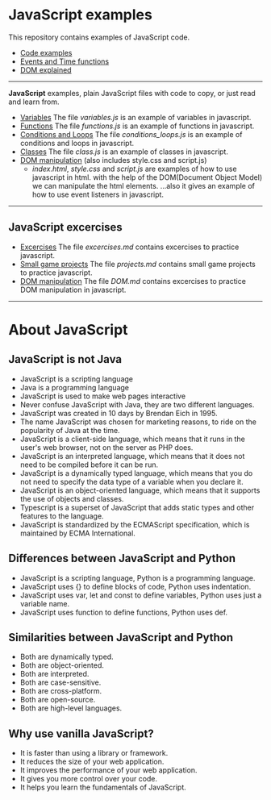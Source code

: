# JavaScript examples
This repository contains examples of JavaScript code.
- [Code examples](docs/code_examples.md)
- [Events and Time functions](docs/events_and_time.md)
- [DOM explained](docs/DOM_examples.md)
***
**JavaScript** examples, plain JavaScript files with code to copy, or just read and learn from.
- [Variables](js/variables.js) The file _variables.js_ is an example of variables in javascript.
- [Functions](js/functions.js) The file _functions.js_ is an example of functions in javascript.
- [Conditions and Loops](js/conditions_loops.js) The file _conditions_loops.js_ is an example of conditions and loops in javascript.
- [Classes](js/class.js) The file _class.js_ is an example of classes in javascript.
- [DOM manipulation](ex/DOM/index.html) (also includes style.css and script.js)
   - _index.html_, _style.css_ and _script.js_ are examples of how to use javascript in html.
  with the help of the DOM(Document Object Model) we can manipulate the html elements.
  ...also it gives an example of how to use event listeners in javascript.
***
## JavaScript excercises
- [Excercises](exercises/excercises.md) The file _excercises.md_ contains excercises to practice javascript.
- [Small game projects](exercises/projects.md) The file _projects.md_ contains small game projects to practice javascript.
- [DOM manipulation](exercises/DOM.md) The file _DOM.md_ contains excercises to practice DOM manipulation in javascript.
***

# About JavaScript

**JavaScript** is not **Java**
---
- JavaScript is a scripting language
- Java is a programming language
- JavaScript is used to make web pages interactive
- Never confuse JavaScript with Java, they are two different languages.
- JavaScript was created in 10 days by Brendan Eich in 1995.
- The name JavaScript was chosen for marketing reasons, to ride on the popularity of Java at the time.
- JavaScript is a client-side language, which means that it runs in the user's web browser, not on the server as PHP does.
- JavaScript is an interpreted language, which means that it does not need to be compiled before it can be run.
- JavaScript is a dynamically typed language, which means that you do not need to specify the data type of a variable when you declare it.
- JavaScript is an object-oriented language, which means that it supports the use of objects and classes.
- Typescript is a superset of JavaScript that adds static types and other features to the language.
- JavaScript is standardized by the ECMAScript specification, which is maintained by ECMA International.

## Differences between JavaScript and Python
- JavaScript is a scripting language, Python is a programming language.
- JavaScript uses {} to define blocks of code, Python uses indentation.
- JavaScript uses var, let and const to define variables, Python uses just a variable name.
- JavaScript uses function to define functions, Python uses def.

## Similarities between JavaScript and Python
- Both are dynamically typed.
- Both are object-oriented.
- Both are interpreted.
- Both are case-sensitive.
- Both are cross-platform.
- Both are open-source.
- Both are high-level languages.

## Why use vanilla JavaScript?
- It is faster than using a library or framework.
- It reduces the size of your web application.
- It improves the performance of your web application.
- It gives you more control over your code.
- It helps you learn the fundamentals of JavaScript.
